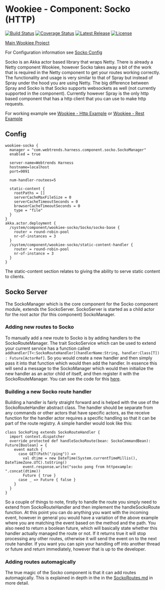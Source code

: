# Wookiee - Component: Socko (HTTP)

[![Build Status](https://travis-ci.org/Webtrends/wookiee-socko.svg?branch=master)](https://travis-ci.org/Webtrends/wookiee-socko) [![Coverage Status](https://coveralls.io/repos/Webtrends/wookiee-socko/badge.svg?branch=master&service=github)](https://coveralls.io/github/Webtrends/wookiee-socko?branch=master) [![Latest Release](https://img.shields.io/github/release/webtrends/wookiee-socko.svg)](https://github.com/Webtrends/wookiee-socko/releases) [![License](http://img.shields.io/:license-Apache%202-red.svg)](http://www.apache.org/licenses/LICENSE-2.0.txt)

[Main Wookiee Project](https://github.com/Webtrends/wookiee)

For Configuration information see [Socko Config](docs/config.md)

Socko is an Akka actor based library that wraps Netty. There is already a Netty component Wookiee, however Socko takes away a bit of the work that is required in the Netty component to get your routes working correctly. The functionality and usage is very similar to that of Spray but instead of Spray under the hood you are using Netty. The big difference between Spray and Socko is that Socko supports websockets as well (not currently supported in the component). Currently however Spray is the only http based component that has a http client that you can use to make http requests.

For working example see [Wookiee - Http Example](example-http) or [Wookiee - Rest Example](example-rest)
## Config

```
wookiee-socko {
  manager = "com.webtrends.harness.component.socko.SockoManager"
  enabled = true

  server-name=Webtrends Harness
  hostname=localhost
  port=9091

  num-handler-routees=5

  static-content {
    rootPaths = []
    serverCacheMaxFileSize = 0
    serverCacheTimeoutSeconds = 0
    browserCacheTimeoutSeconds = 0
    type = "file"
  }
}
akka.actor.deployment {
  /system/component/wookiee-socko/Socko/socko-base {
    router = round-robin-pool
    nr-of-instances = 3
  }
  /system/component/wookiee-socko/static-content-handler {
    router = round-robin-pool
    nr-of-instance = 3
  }
}
```

The static-content section relates to giving the ability to serve static content to clients.

## Socko Server
The SockoManager which is the core component for the Socko component module, extends the SockoServer. SockoServer is started as a child actor for the root actor (for this component) SockoManager.

### Adding new routes to Socko
To manually add a new route to Socko is by adding handlers to the SockoRouteManager. The trait SockoService which can be used to extend your current service has a function called ```addhandler[T<:SockoRouteHandler](handlerName:String, handler:Class[T]) : Future[ActorRef]```. So you would create a new handler and then simply pass it into that function which would then add the handler. In essence this will send a message to the SockoManager which would then initialize the new handler as an actor child of itself, and then register it with the SockoRouteManager. You can see the code for this [here](src/main/scala/com/webtrends/harness/component/socko/SockoService.scala).

### Building a new Socko route handler

Building a handler is fairly straight forward and is helped with the use of the SockoRouteHandler abstract class. The handler should be separate from any commands or other actors that have specific actors, as the receive function for the handler actor requires a specific handling so that it can be part of the route registry. A simple handler would look like this:

```
class SockoPing extends SockoRouteHandler {
  import context.dispatcher
  override protected def handleSockoRoute(bean: SockoCommandBean): Future[Boolean] = {
    event match {
      case GET(Path("/ping")) =>
        val dtime = new DateTime(System.currentTimeMillis(), DateTimeZone.UTC).toString()
        event.response.write("socko pong from httpexample: ".concat(dtime))
        Future { true }
      case _ => Future { false }
    }
  }
}
```

So a couple of things to note, firstly to handle the route you simply need to extend from SockoRouteHandler and then implement the handleSockoRoute function. At this point you can do anything you want with the incoming event, however in general you would have a variation of the above example where you are matching the event based on the method and the path. You also need to return a boolean future, which will basically state whether this handler actually managed the route or not. If it returns true it will stop processing any other routes, otherwise it will send the event on to the next route handler. If you want you can spin your handling off into another thread or future and return immediately, however that is up to the developer.

### Adding routes automagically

The true magic of the Socko component is that it can add routes automagically. This is explained in depth in the in the [SockoRoutes.md](docs/SockoRoutes.md) in more detail.
